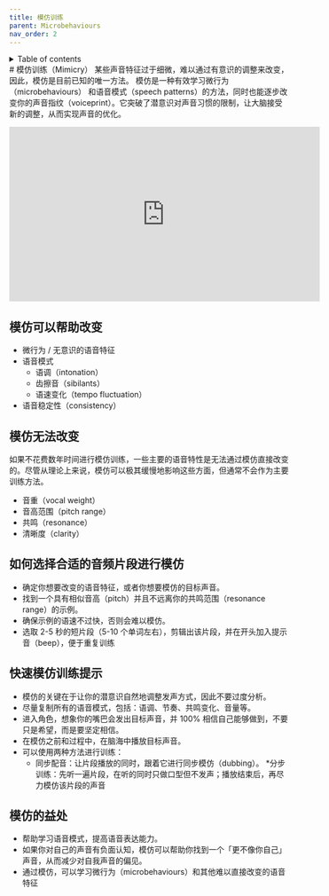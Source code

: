 ```yaml
---
title: 模仿训练
parent: Microbehaviours
nav_order: 2
---
```

<details closed markdown="block">
  <summary>
    Table of contents
  </summary>
{: .text-delta }
1. TOC
{:toc}
</details>
# 模仿训练（Mimicry）
某些声音特征过于细微，难以通过有意识的调整来改变，因此，模仿是目前已知的唯一方法。
模仿是一种有效学习微行为（microbehaviours） 和语音模式（speech patterns）的方法，同时也能逐步改变你的声音指纹（voiceprint）。它突破了潜意识对声音习惯的限制，让大脑接受新的调整，从而实现声音的优化。

<p align="left">
  <iframe width="560" height="315" src="https://www.youtube.com/embed/gSr47pNAzeY" title="YouTube video player" frameborder="0" allow="accelerometer; autoplay; clipboard-write; encrypted-media; gyroscope; picture-in-picture" allowfullscreen></iframe>
</p>

## 模仿可以帮助改变
- 微行为 / 无意识的语音特征
- 语音模式
  - 语调（intonation）
  - 齿擦音（sibilants）
  - 语速变化（tempo fluctuation）
- 语音稳定性（consistency）

## 模仿无法改变
如果不花费数年时间进行模仿训练，一些主要的语音特性是无法通过模仿直接改变的。尽管从理论上来说，模仿可以极其缓慢地影响这些方面，但通常不会作为主要训练方法。
- 音重（vocal weight）
- 音高范围（pitch range）
- 共鸣（resonance）
- 清晰度（clarity）

## 如何选择合适的音频片段进行模仿
- 确定你想要改变的语音特征，或者你想要模仿的目标声音。
- 找到一个具有相似音高（pitch）并且不远离你的共鸣范围（resonance range）的示例。
- 确保示例的语速不过快，否则会难以模仿。
- 选取 2-5 秒的短片段（5-10 个单词左右），剪辑出该片段，并在开头加入提示音（beep），便于重复训练

## 快速模仿训练提示
- 模仿的关键在于让你的潜意识自然地调整发声方式，因此不要过度分析。
- 尽量复制所有的语音模式，包括：语调、节奏、共鸣变化、音量等。
- 进入角色，想象你的嘴巴会发出目标声音，并 100% 相信自己能够做到，不要只是希望，而是要坚定相信。
- 在模仿之前和过程中，在脑海中播放目标声音。
- 可以使用两种方法进行训练：
  * 同步配音：让片段播放的同时，跟着它进行同步模仿（dubbing）。
  *分步训练：先听一遍片段，在听的同时只做口型但不发声；播放结束后，再尽力模仿该片段的声音

## 模仿的益处
- 帮助学习语音模式，提高语音表达能力。
- 如果你对自己的声音有负面认知，模仿可以帮助你找到一个「更不像你自己」声音，从而减少对自我声音的偏见。
- 通过模仿，可以学习微行为（microbehaviours）和其他难以直接改变的语音特征
